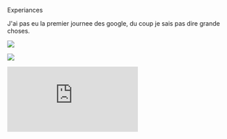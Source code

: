 
Experiances 
<P style color:blue>
  J'ai pas eu la premier journee des google, du coup je sais pas dire grande choses.
</p>

![](https://www.welt.de/img/kmpkt/mobile190376473/9772504177-ci102l-w1024/Social-Media-Katze-Lil-Bub.jpg)

![](https://media.giphy.com/media/13gvXfEVlxQjDO/giphy.gif)  


![markdown-cheat sheet](https://github.com/RenkesJanina/exercice-markdown/blob/master/markdown-information.md)





